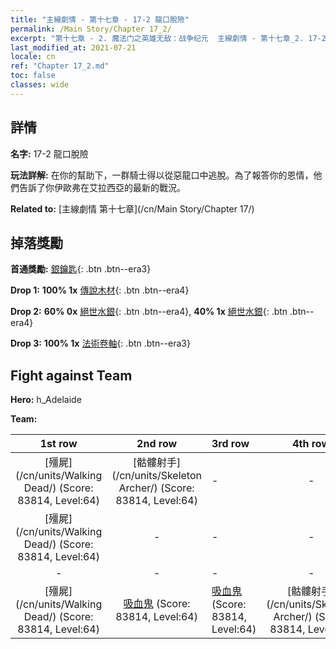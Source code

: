 ```yaml
---
title: "主線劇情 - 第十七章 - 17-2 龍口脫險"
permalink: /Main Story/Chapter 17_2/
excerpt: "第十七章 - 2. 魔法门之英雄无敌：战争纪元  主線劇情 - 第十七章_2. 17-2 龍口脫險"
last_modified_at: 2021-07-21
locale: cn
ref: "Chapter 17_2.md"
toc: false
classes: wide
---
```


## 詳情

 **名字:** 17-2 龍口脫險

 **玩法詳解:** 在你的幫助下，一群騎士得以從惡龍口中逃脫。為了報答你的恩情，他們告訴了你伊歐弗在艾拉西亞的最新的戰況。

 **Related to:** [主線劇情 第十七章](/cn/Main Story/Chapter 17/)

## 掉落獎勵

 **首通獎勵:** [銀鑰匙](/cn/Items/con_693/){: .btn .btn--era3}

 **Drop 1:** **100% 1x** [傳說木材](/cn/Items/mat_55/){: .btn .btn--era4}

 **Drop 2:** **60% 0x** [絕世水銀](/cn/Items/mat_49/){: .btn .btn--era4}, **40% 1x** [絕世水銀](/cn/Items/mat_49/){: .btn .btn--era4}

 **Drop 3:** **100% 1x** [法術卷軸](/cn/Items/con_694/){: .btn .btn--era3}


## Fight against Team
 **Hero:** h_Adelaide

 **Team:**


  | 1st row | 2nd row | 3rd row | 4th row |
  |:----:|:----:|:----|:----:|
  | [殭屍](/cn/units/Walking Dead/) (Score: 83814, Level:64)  | [骷髏射手](/cn/units/Skeleton Archer/) (Score: 83814, Level:64)  | - | - |
  | [殭屍](/cn/units/Walking Dead/) (Score: 83814, Level:64)  | - | - | - |
  | - | - | - | - |
  | [殭屍](/cn/units/Walking Dead/) (Score: 83814, Level:64)  | [吸血鬼](/cn/units/Vampire/) (Score: 83814, Level:64)  | [吸血鬼](/cn/units/Vampire/) (Score: 83814, Level:64)  | [骷髏射手](/cn/units/Skeleton Archer/) (Score: 83814, Level:64)  |


